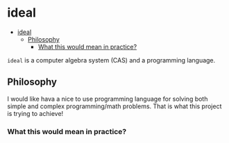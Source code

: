 # ideal

<!--toc:start-->
- [ideal](#ideal)
  - [Philosophy](#philosophy)
    - [What this would mean in practice?](#what-this-would-mean-in-practice)
<!--toc:end-->

`ideal` is a computer algebra system (CAS) and a programming language.

## Philosophy

I would like hava a nice to use programming language for solving both simple and
complex programming/math problems. That is what this project is trying to achieve!

### What this would mean in practice?
